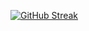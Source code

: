 [![GitHub Streak](https://github-readme-streak-stats-eight-topaz.vercel.app?user=sppqq&theme=dark&hide_border=true)](https://sppq.site/)
